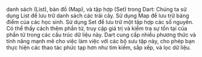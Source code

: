 danh sách (List), bản đồ (Map), và tập hợp (Set) trong Dart:
Chúng ta sử dụng List để lưu trữ danh sách các trái cây.
Sử dụng Map để lưu trữ bảng điểm của các học sinh.
Sử dụng Set để lưu trữ một tập hợp các số nguyên.
Có thể thấy cách thêm phần tử, truy cập giá trị và kiểm tra sự tồn tại của phần tử trong các cấu trúc dữ liệu này. Dart cung cấp nhiều phương thức và tính năng mạnh mẽ cho việc làm việc với các bộ sưu tập này, cho phép bạn thực hiện các thao tác phức tạp hơn như tìm kiếm, sắp xếp, và lọc dữ liệu.